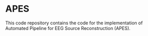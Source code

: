 # APES
This code repository contains the code for the implementation of Automated Pipeline for EEG Source Reconstruction (APES).
